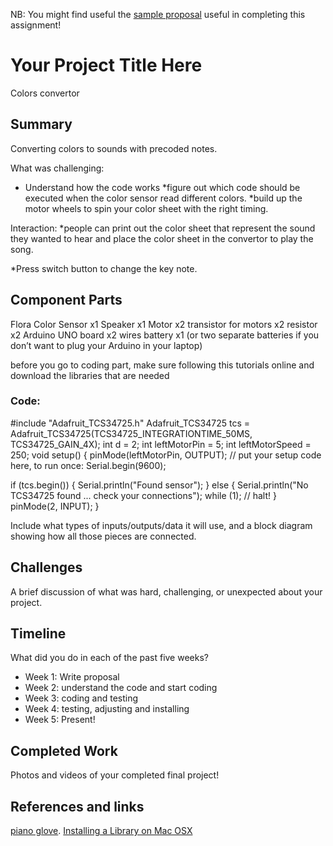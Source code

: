 NB: You might find useful the [sample proposal](https://github.com/zamfi/cca-programming-electronics-fall-2017/blob/master/hw/sample-proposal.md) useful in completing this assignment!

# Your Project Title Here

Colors convertor

## Summary
Converting colors to sounds with precoded notes. 

What was challenging:
* Understand how the code works
*figure out which code should be executed when the color sensor read different colors.
*build up the motor wheels to spin your color sheet with the right timing.

Interaction:
*people can print out the color sheet that represent the sound they wanted to hear and place the color sheet in the convertor to play the song.

*Press switch button to change the key note.


## Component Parts
Flora Color Sensor x1
Speaker x1
Motor x2 
transistor for motors x2
resistor x2
Arduino UNO board x2
wires 
battery x1 (or two separate batteries if you don’t want to plug your Arduino in your laptop)

before you go to coding part, make sure following this tutorials online and download the libraries that are needed


### Code:

#include "Adafruit_TCS34725.h"
Adafruit_TCS34725 tcs = Adafruit_TCS34725(TCS34725_INTEGRATIONTIME_50MS, TCS34725_GAIN_4X);
int d = 2;
int leftMotorPin = 5;
int leftMotorSpeed = 250;
void setup() {
  pinMode(leftMotorPin, OUTPUT);
  // put your setup code here, to run once:
  Serial.begin(9600);

  if (tcs.begin()) {
    Serial.println("Found sensor");
  } else {
    Serial.println("No TCS34725 found ... check your connections");
    while (1); // halt!
  }
  pinMode(2, INPUT);
}




Include what types of inputs/outputs/data it will use, and a block diagram showing how all those pieces are connected.

## Challenges

A brief discussion of what was hard, challenging, or unexpected about your project.

## Timeline

What did you do in each of the past five weeks?

- Week 1: Write proposal
- Week 2: understand the code and start coding
- Week 3: coding and testing
- Week 4: testing, adjusting and installing 
- Week 5: Present!

## Completed Work

Photos and videos of your completed final project!

## References and links

[piano glove]( https://learn.adafruit.com/pianoglove).
[Installing a Library on Mac OSX](https://learn.adafruit.com/adafruit-all-about-arduino-libraries-install-use/installing-a-library-on-mac-osx)
